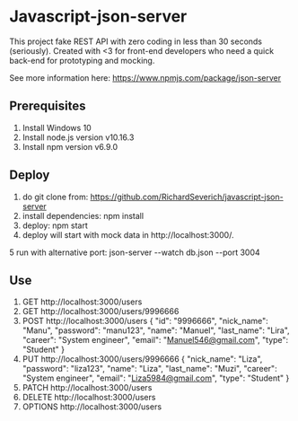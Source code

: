 # Javascript-json-server

This project fake REST API with zero coding in less than 30 seconds (seriously).
Created with <3 for front-end developers who need a quick back-end for prototyping and mocking.

See more information here: https://www.npmjs.com/package/json-server

## Prerequisites
1. Install Windows 10
2. Install node.js version v10.16.3
3. Install npm version v6.9.0

## Deploy

1. do git clone from: https://github.com/RichardSeverich/javascript-json-server
2. install dependencies: npm install
3. deploy: npm start
4. deploy will start with mock data in http://localhost:3000/.

5 run with alternative port: json-server --watch db.json --port 3004

## Use

1. GET  http://localhost:3000/users
2. GET  http://localhost:3000/users/9996666
3. POST http://localhost:3000/users
    {
      "id": "9996666",
      "nick_name": "Manu",
      "password": "manu123",
      "name": "Manuel",
      "last_name": "Lira",
      "career": "System engineer",
      "email": "Manuel546@gmail.com",
      "type": "Student"
    }
3. PUT http://localhost:3000/users/9996666
    {
      "nick_name": "Liza",
      "password": "liza123",
      "name": "Liza",
      "last_name": "Muzi",
      "career": "System engineer",
      "email": "Liza5984@gmail.com",
      "type": "Student"
    }
4. PATCH  http://localhost:3000/users
5. DELETE http://localhost:3000/users
3. OPTIONS http://localhost:3000/users
